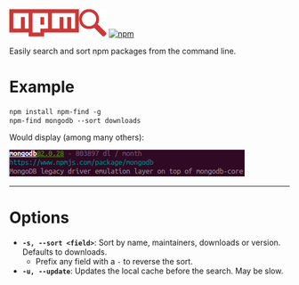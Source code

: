 ![npm find](https://raw.githubusercontent.com/DylanPiercey/npm-find/master/npmfind.png)
[![npm](https://img.shields.io/npm/dm/npm-find.svg)](https://www.npmjs.com/package/npm-find)

Easily search and sort npm packages from the command line.

# Example

```console
npm install npm-find -g
npm-find mongodb --sort downloads
```

Would display (among many others):

![Example Search](https://raw.githubusercontent.com/DylanPiercey/npm-find/master/exampleFind.png)

---

# Options
* **`-s, --sort <field>`**: Sort by name, maintainers, downloads or version. Defaults to downloads.
	* Prefix any field with a `-` to reverse the sort.
* **`-u, --update`**: Updates the local cache before the search. May be slow.
